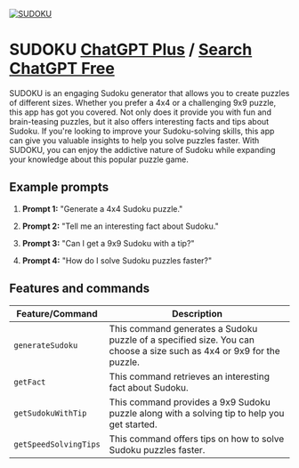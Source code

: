 
[![SUDOKU](https://files.oaiusercontent.com/file-WqzTGqGcRqv2RoGoqxvvDAp2?se=2123-10-17T18%3A40%3A34Z&sp=r&sv=2021-08-06&sr=b&rscc=max-age%3D31536000%2C%20immutable&rscd=attachment%3B%20filename%3D1ae6d2a3-85e9-4b29-83bc-fc9e8440aff5.png&sig=XRoH9EQFNVvZ2X0AahOPvOwBjby0qR2BJDdPBREn%2BPQ%3D)](https://chat.openai.com/g/g-ogXlCik0m-sudoku)

# SUDOKU [ChatGPT Plus](https://chat.openai.com/g/g-ogXlCik0m-sudoku) / [Search ChatGPT Free](https://gptcall.net/index.html#/?search=SUDOKU)

SUDOKU is an engaging Sudoku generator that allows you to create puzzles of different sizes. Whether you prefer a 4x4 or a challenging 9x9 puzzle, this app has got you covered. Not only does it provide you with fun and brain-teasing puzzles, but it also offers interesting facts and tips about Sudoku. If you're looking to improve your Sudoku-solving skills, this app can give you valuable insights to help you solve puzzles faster. With SUDOKU, you can enjoy the addictive nature of Sudoku while expanding your knowledge about this popular puzzle game.

## Example prompts

1. **Prompt 1:** "Generate a 4x4 Sudoku puzzle."

2. **Prompt 2:** "Tell me an interesting fact about Sudoku."

3. **Prompt 3:** "Can I get a 9x9 Sudoku with a tip?"

4. **Prompt 4:** "How do I solve Sudoku puzzles faster?"

## Features and commands

| Feature/Command | Description |
| --- | --- |
| `generateSudoku` | This command generates a Sudoku puzzle of a specified size. You can choose a size such as 4x4 or 9x9 for the puzzle. |
| `getFact` | This command retrieves an interesting fact about Sudoku. |
| `getSudokuWithTip` | This command provides a 9x9 Sudoku puzzle along with a solving tip to help you get started. |
| `getSpeedSolvingTips` | This command offers tips on how to solve Sudoku puzzles faster. |


